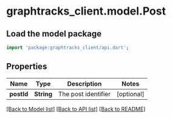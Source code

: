 # graphtracks_client.model.Post

## Load the model package
```dart
import 'package:graphtracks_client/api.dart';
```

## Properties
Name | Type | Description | Notes
------------ | ------------- | ------------- | -------------
**postId** | **String** | The post identifier | [optional] 

[[Back to Model list]](../README.md#documentation-for-models) [[Back to API list]](../README.md#documentation-for-api-endpoints) [[Back to README]](../README.md)


